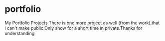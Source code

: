 # portfolio
My Portfolio Projects
There is one more project as well (from the work),that i can't make public.Only show for a short time in private.Thanks for understanding
